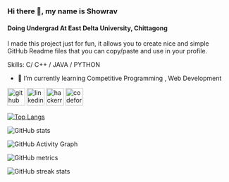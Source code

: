 ### Hi there 👋, my name is Showrav
#### Doing Undergrad At East Delta University, Chittagong
I made this project just for fun, it allows you to create nice and simple GitHub Readme files that you can copy/paste and use in your profile.

Skills: C/ C++ / JAVA / PYTHON 

- 🌱 I’m currently learning Competitive Programming , Web Development 


[<img src='https://cdn.jsdelivr.net/npm/simple-icons@3.0.1/icons/github.svg' alt='github' height='40'>](https://github.com/Showrav-Dhar)  [<img src='https://cdn.jsdelivr.net/npm/simple-icons@3.0.1/icons/linkedin.svg' alt='linkedin' height='40'>](https://www.linkedin.com/in/https://www.linkedin.com/in/showrav-dhar-649242227//)  [<img src='https://cdn.jsdelivr.net/npm/simple-icons@3.0.1/icons/hackerrank.svg' alt='hackerrank' height='40'>](https://www.hackerrank.com/Showrav_Dhar_99)  [<img src='https://cdn.jsdelivr.net/npm/simple-icons@3.0.1/icons/codeforces.svg' alt='codeforces' height='40'>](https://codeforces.com/profile/dip7890)  

[![Top Langs](https://github-readme-stats.vercel.app/api/top-langs/?username=Showrav-Dhar)](https://github.com/anuraghazra/github-readme-stats)

![GitHub stats](https://github-readme-stats.vercel.app/api?username=Showrav-Dhar&show_icons=true&count_private=true)  

![GitHub Activity Graph](https://activity-graph.herokuapp.com/graph?username=Showrav-Dhar)  

![GitHub metrics](https://metrics.lecoq.io/Showrav-Dhar)  

![GitHub streak stats](https://streak-stats.demolab.com/?user=Showrav-Dhar)  

